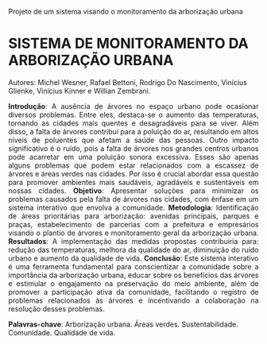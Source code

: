 Projeto de um sistema visando o monitoramento da arborização urbana

# SISTEMA DE MONITORAMENTO DA ARBORIZAÇÃO URBANA
Autores: Michel Wesner, Rafael Bettoni, Rodrigo Do Nascimento, Vinícius Glienke, Vinícius Kinner e Willian Zembrani.

<p align="justify">
<strong>Introdução</strong>: A ausência de árvores no espaço urbano pode ocasionar diversos problemas. Entre eles, destaca-se o aumento das temperaturas, tornando as cidades mais quentes e desagradáveis para se viver. Além disso, a falta de árvores contribui para a poluição do ar, resultando em altos níveis de poluentes que afetam a saúde das pessoas. Outro impacto significativo é o ruído, pois a falta de árvores nos grandes centros urbanos pode acarretar em uma poluição sonora excessiva. Esses são apenas alguns problemas que podem estar relacionados com a escassez de árvores e áreas verdes nas cidades. Por isso é crucial abordar essa questão para promover ambientes mais saudáveis, agradáveis e sustentáveis em nossas cidades. <strong>Objetivo</strong>: Apresentar soluções para minimizar os problemas causados pela falta de árvores nas cidades, com ênfase em um sistema interativo que envolva a comunidade. <strong>Metodologia</strong>: Identificação de áreas prioritárias para arborização: avenidas principais, parques e praças, estabelecimento de parcerias com a prefeitura e empresários visando o plantio de árvores e monitoramento geral da arborização urbana. <strong>Resultados</strong>: A implementação das medidas propostas contribuiria para: redução das temperaturas, melhora da qualidade do ar, diminuição do ruído urbano e aumento da qualidade de vida. <strong>Conclusão</strong>: Este sistema interativo é uma ferramenta fundamental para conscientizar a comunidade sobre a importância da arborização urbana, educar sobre os benefícios das árvores e estimular o engajamento na preservação do meio ambiente, além de promover a participação ativa da comunidade, facilitando o registro de problemas relacionados às árvores e incentivando a colaboração na resolução desses problemas.
</p>

<strong>Palavras-chave</strong>: Arborização urbana. Áreas verdes. Sustentabilidade. Comunidade. Qualidade de vida.
